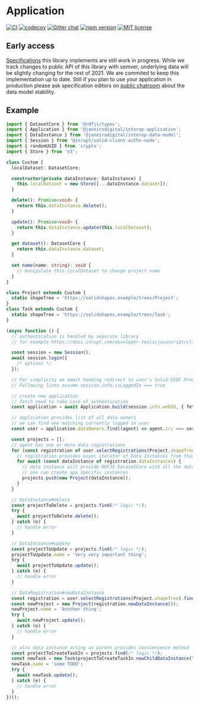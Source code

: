 # Application

[![CI](https://github.com/janeirodigital/sai-js/actions/workflows/ci.yml/badge.svg)](https://github.com/janeirodigital/sai-js/actions/workflows/ci.yml)
[![codecov](https://codecov.io/gh/janeirodigital/sai-js/branch/main/graph/badge.svg?flag=application)](https://codecov.io/gh/janeirodigital/sai-js/tree/codecov/packages/application)
[![Gitter chat](https://badges.gitter.im/gitterHQ/gitter.png)](https://gitter.im/solid/data-interoperability-panel)
[![npm version](https://badge.fury.io/js/%40janeirodigital%2Finterop-application.svg)](https://www.npmjs.com/package/@janeirodigital/interop-application)
[![MIT license](https://img.shields.io/github/license/janeirodigital/sai-js)](https://github.com/janeirodigital/sai-js/blob/main/LICENSE)

## Early access

[Specifications](https://github.com/solid/data-interoperability-panel#solid-application-interoperability)
this library implements are still work in progress. While we track changes
to public API of this library with semver, underlying data will be slightly changing
for the rest of 2021. We are commited to keep this implementation up to date.
Still if you plan to use your application in production please ask specification editors
on [public chatroom](https://gitter.im/solid/data-interoperability-panel)
about the data model stability.

## Example

```ts
import { DatasetCore } from '@rdfjs/types';
import { Application } from '@janeirodigital/interop-application';
import { DataInstance } from '@janeirodigital/interop-data-model';
import { Session } from '@inrupt/solid-client-authn-node';
import { randomUUID } from 'crypto';
import { Store } from 'n3';

class Custom {
  localDataset: DatasetCore;

  constructor(private dataInstance: DataInstance) {
    this.localDataset = new Store([...dataInstance.dataset]);
  }

  delete(): Promise<void> {
    return this.dataInstance.delete();
  }

  update(): Promise<void> {
    return this.dataInstance.update(this.localDataset);
  }

  get dataset(): DatasetCore {
    return this.dataInstance.dataset;
  }

  set name(name: string): void {
    // manipulate this.localDataset to change project name
  }
}

class Project extends Custom {
  static shapeTree = 'https://solidshapes.example/trees/Project';
}
class Task extends Custom {
  static shapeTree = 'https://solidshapes.example/trees/Task';
}

(async function () {
  // authentication is handled by separate library
  // for example https://docs.inrupt.com/developer-tools/javascript/client-libraries/authentication/

  const session = new Session();
  await session.login({
    /* options */
  });

  // For simplicity we ommit handing redirect to user's Solid-OIDC Provider
  // Following lines assume session.info.isLoggedIn === true

  // create new application
  // fetch need to take care of authentication
  const application = await Application.build(session.info.webId, { fetch: session.fetch, randomUUID });

  // application provides list of all data owners
  // we can find one matching currently logged in user
  const user = application.dataOwners.find((agent) => agent.iri === session.info.webId);

  const projects = [];
  // agent has one or more data registrations
  for (const registration of user.selectRegistrations(Project.shapeTree)) {
    // registration provides async iterator of Data Instances from that data registration
    for await (const dataInstance of registration.dataInstances) {
      // data instance will provide RDFJS DatasetCore with all the data
      // one can create app specific instances
      projects.push(new Project(dataInstance));
    }
  }

  // DataInstance#delete
  const projectToDelete = projects.find(/* logic */);
  try {
    await projectToDelete.delete();
  } catch (e) {
    // handle error
  }

  // DataInstance#update
  const projectToUpdate = projects.find(/* logic */);
  projectToUpdate.name = 'Very very important thing';
  try {
    await projectToUpdate.update();
  } catch (e) {
    // handle error
  }

  // DataRegistration#newDataInstance
  const registration = user.selectRegistrations(Project.shapeTree).find(/* logic */);
  const newProject = new Project(registration.newDataInstance());
  newProject.name = 'Another thing';
  try {
    await newProject.update();
  } catch (e) {
    // handle error
  }

  // also data instance acting as parent provides convienience method
  const projectToCreateTaskIn = projects.find(/* logic */);
  const newTask = new Task(projectToCreateTaskIn.newChildDataInstance(Task.shapeTree));
  newTask.name = 'some TODO';
  try {
    await newTask.update();
  } catch (e) {
    // handle error
  }
})();
```
